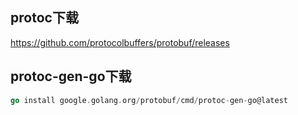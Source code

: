 ## protoc下载
https://github.com/protocolbuffers/protobuf/releases

## protoc-gen-go下载
```go
go install google.golang.org/protobuf/cmd/protoc-gen-go@latest
```
